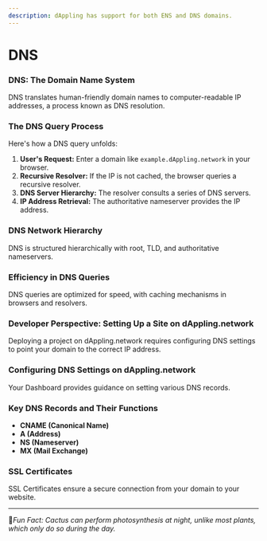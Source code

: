 ```yaml
---
description: dAppling has support for both ENS and DNS domains.
---
```


# DNS

### DNS: The Domain Name System

DNS translates human-friendly domain names to computer-readable IP addresses, a process known as DNS resolution.

### The DNS Query Process

Here's how a DNS query unfolds:

1. **User's Request:** Enter a domain like `example.dAppling.network` in your browser.
2. **Recursive Resolver:** If the IP is not cached, the browser queries a recursive resolver.
3. **DNS Server Hierarchy:** The resolver consults a series of DNS servers.
4. **IP Address Retrieval:** The authoritative nameserver provides the IP address.

### DNS Network Hierarchy

DNS is structured hierarchically with root, TLD, and authoritative nameservers.

### Efficiency in DNS Queries

DNS queries are optimized for speed, with caching mechanisms in browsers and resolvers.

### Developer Perspective: Setting Up a Site on dAppling.network

Deploying a project on dAppling.network requires configuring DNS settings to point your domain to the correct IP address.

### Configuring DNS Settings on dAppling.network

Your Dashboard provides guidance on setting various DNS records.

### Key DNS Records and Their Functions

* **CNAME (Canonical Name)**
* **A (Address)**
* **NS (Nameserver)**
* **MX (Mail Exchange)**

### SSL Certificates

SSL Certificates ensure a secure connection from your domain to your website.

***

:cactus:_Fun Fact: Cactus can perform photosynthesis at night, unlike most plants, which only do so during the day._

